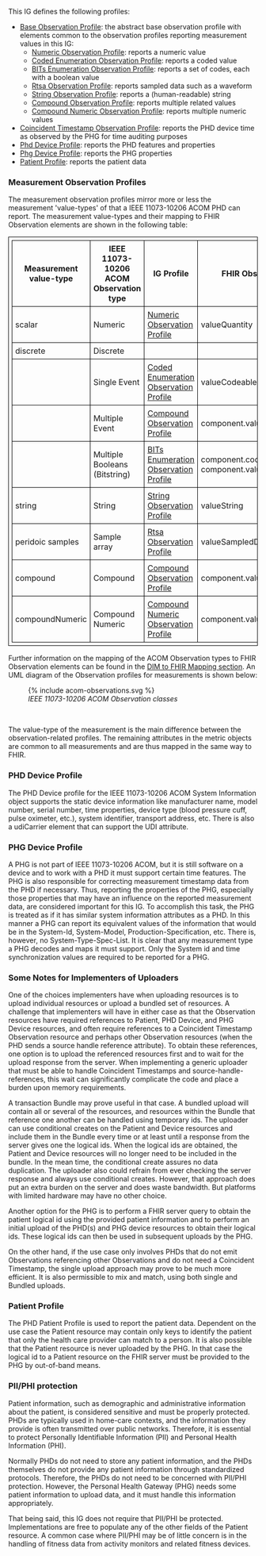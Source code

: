<style>table, th, td {
border: 1px solid black;
border-collapse:collapse;
padding: 6px;}</style>

This IG defines the following profiles:

 - [Base Observation Profile](StructureDefinition-PhdBaseObservation.html): the abstract base observation profile with elements common to the observation profiles reporting measurement values in this IG:
   - [Numeric Observation Profile](StructureDefinition-PhdNumericObservation.html): reports a numeric value
   - [Coded Enumeration Observation Profile](StructureDefinition-PhdCodedEnumerationObservation.html): reports a coded value
   - [BITs Enumeration Observation Profile](StructureDefinition-PhdBitsEnumerationObservation.html): reports a set of codes, each with a boolean value
   - [Rtsa Observation Profile](StructureDefinition-PhdRtsaObservation.html): reports sampled data such as a waveform
   - [String Observation Profile](StructureDefinition-PhdStringObservation.html): reports a (human-readable) string
   - [Compound Observation Profile](StructureDefinition-PhdCompoundObservation.html): reports multiple related values
   - [Compound Numeric Observation Profile](StructureDefinition-PhdCompoundNumericObservation.html): reports multiple numeric values
 - [Coincident Timestamp Observation Profile](StructureDefinition-PhdCoincidentTimeStampObservation.html): reports the PHD device time as observed by the PHG for time auditing purposes
 - [Phd Device Profile](StructureDefinition-PhdDevice.html): reports the PHD features and properties
 - [Phg Device Profile](StructureDefinition-PhgDevice.html): reports the PHG properties
 - [Patient Profile](StructureDefinition-PhdPatient.html): reports the patient data
 
### Measurement Observation Profiles
The measurement observation profiles mirror more or less the measurement 'value-types' of that a IEEE 11073-10206 ACOM PHD can report. The measurement value-types and their mapping to FHIR Observation elements are shown in the following table:

|Measurement value-type |IEEE 11073-10206 ACOM Observation type|IG Profile                                                                                         |FHIR Observation element|
|---|---|---|---|
|scalar                 |Numeric                          |[Numeric Observation Profile](StructureDefinition-PhdNumericObservation.html)                      |valueQuantity|
|discrete               |Discrete                         |                                                                                                   ||
|                       |Single Event                     |[Coded Enumeration Observation Profile](StructureDefinition-PhdCodedEnumerationObservation.html)   |valueCodeableConcept|
|                       |Multiple Event                   |[Compound Observation Profile](StructureDefinition-PhdCompoundObservation.html)                    |component.valueCodeableConcept(s)|
|                       |Multiple Booleans (Bitstring)    |[BITs Enumeration Observation Profile](StructureDefinition-PhdBitsEnumerationObservation.html)     |component.code<br/>component.valueCodeableConcepts|
|string                 |String                |[String Observation Profile](StructureDefinition-PhdStringObservation.html) |valueString|
|peridoic samples       |Sample array                     |[Rtsa Observation Profile](StructureDefinition-PhdRtsaObservation.html)                            |valueSampledData|
|compound               |Compound                         |[Compound Observation Profile](StructureDefinition-PhdCompoundObservation.html)                    |component.value[x]|
|compoundNumeric        |Compound Numeric                 |[Compound Numeric Observation Profile](StructureDefinition-PhdCompoundNumericObservation.html)     |component.valueQuantity|

Further information on the mapping of the ACOM Observation types to FHIR Observation elements can be found in the [DIM to FHIR Mapping section](DIMtoFHIRMapping.html). An UML diagram of the Observation profiles for measurements is shown below:

<figure style="width: 80%;">
{% include acom-observations.svg %}
<figcaption><i>IEEE 11073-10206 ACOM Observation classes</i></figcaption>
</figure>
<br>
<p>
The value-type of the measurement is the main difference between the observation-related profiles. The remaining attributes in the metric objects are common to all measurements and are thus mapped in the same way to FHIR.
</p>

### PHD Device Profile
The PHD Device profile for the IEEE 11073-10206 ACOM System Information object supports the static device information like manufacturer name, model number, serial number, time properties, device type (blood pressure cuff, pulse oximeter, etc.), system identifier, transport address, etc. There is also a udiCarrier element that can support the UDI attribute.  

### PHG Device Profile
A PHG is not part of IEEE 11073-10206 ACOM, but it is still software on a device and to work with a PHD it must support certain time features. The PHG is also responsible for correcting measurement timestamp data from the PHD if necessary. Thus, reporting the properties of the PHG, especially those properties that may have an influence on the reported measurement data, are considered important for this IG. To accomplish this task, the PHG is treated as if it has similar system information attributes as a PHD. In this manner a PHG can report its equivalent values of the information that would be in the System-Id, System-Model, Production-Specification, etc. There is, however, no System-Type-Spec-List. It is clear that any measurement type a PHG decodes and maps it must support. Only the System id and time synchronization values are required to be reported for a PHG.

### Some Notes for Implementers of Uploaders
One of the choices implementers have when uploading resources is to upload individual resources or upload a bundled set of resources. A challenge that implementers will have in either case as that the Observation resources have required references to Patient, PHD Device, and PHG Device resources, and often require references to a Coincident Timestamp Observation resource and perhaps other Observation resources (when the PHD sends a source handle reference attribute). To obtain these references, one option is to upload the referenced resources first and to wait for the upload response from the server. When implementing a generic uploader that must be able to handle Coincident Timestamps and source-handle-references, this wait can significantly complicate the code and place a burden upon memory requirements.

A transaction Bundle may prove useful in that case. A bundled upload will contain all or several of the resources, and resources within the Bundle that reference one another can be handled using temporary ids. The uploader can use conditional creates on the Patient and Device resources and include them in the Bundle every time or at least until a response from the server gives one the logical ids. When the logical ids are obtained, the Patient and Device resources will no longer need to be included in the bundle. In the mean time, the conditional create assures no data duplication. The uploader also could refrain from ever checking the server response and always use conditional creates. However, that approach does put an extra burden on the server and does waste bandwidth. But platforms with limited hardware may have no other choice.

Another option for the PHG is to perform a FHIR server query to obtain the patient logical id using the provided patient information and to perform an initial upload of the PHD(s) and PHG device resources to obtain their logical ids. These logical ids can then be used in subsequent uploads by the PHG.

On the other hand, if the use case only involves PHDs that do not emit Observations referencing other Observations and do not need a Coincident Timestamp, the single upload approach may prove to be much more efficient. It is also permissible to mix and match, using both single and Bundled uploads.

### Patient Profile
The PHD Patient Profile is used to report the patient data. Dependent on the use case the Patient resource may contain only keys to identify the patient that only the health care provider can match to a person. It is also possible that the Patient resource is never uploaded by the PHG. In that case the logical id to a Patient resource on the FHIR server must be provided to the PHG by out-of-band means.

### PII/PHI protection
Patient information, such as demographic and administrative information about the patient, is considered sensitive and must be properly protected. PHDs are typically used in home-care contexts, and the information they provide is often transmitted over public networks. Therefore, it is essential to protect Personally Identifiable Information (PII) and Personal Health Information (PHI).

Normally PHDs do not need to store any patient information, and the PHDs themselves do not provide any patient information through standardized protocols. Therefore, the PHDs do not need to be concerned with PII/PHI protection. However, the Personal Health Gateway (PHG) needs some patient information to upload data, and it must handle this information appropriately.

That being said, this IG does not require that PII/PHI be protected. Implementations are free to populate any of the other fields of the Patient resource. A common case where PII/PHI may be of little concern is in the handling of fitness data from activity monitors and related fitness devices.
 
